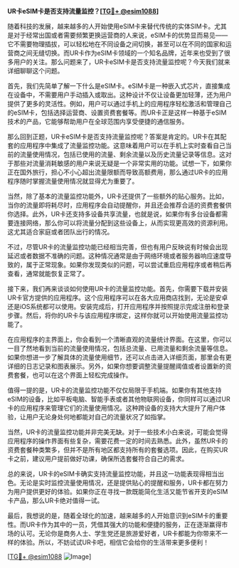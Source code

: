 **UR卡eSIM卡是否支持流量监控？[[TG💪+ @esim1088](https://t.me/s/esim1088)]**

随着科技的发展，越来越多的人开始使用eSIM卡来替代传统的实体SIM卡。尤其是对于经常出国或者需要频繁更换运营商的人来说，eSIM卡的优势显而易见——它不需要物理插拔，可以轻松地在不同设备之间切换，甚至可以在不同的国家和运营商之间无缝切换。而UR卡作为eSIM卡领域的一个知名品牌，近年来也受到了很多用户的关注。那么问题来了，UR卡eSIM卡是否支持流量监控呢？今天我们就来详细聊聊这个问题。

首先，我们先简单了解一下什么是eSIM卡。eSIM卡是一种嵌入式芯片，直接集成在设备中，不需要用户手动插入或取出。这种设计不仅让设备更加轻薄，还为用户提供了更多的灵活性。例如，用户可以通过手机上的应用程序轻松激活和管理自己的eSIM卡，包括选择运营商、设置资费套餐等。而UR卡正是这样一种基于eSIM技术的产品，它能够帮助用户在全球范围内享受便捷的通信服务。

那么回到正题，UR卡eSIM卡是否支持流量监控呢？答案是肯定的。UR卡在其配套的应用程序中集成了流量监控功能。这意味着用户可以在手机上实时查看自己当前的流量使用情况，包括已使用的流量、剩余流量以及历史流量记录等信息。这对于那些对流量消耗敏感的用户来说无疑是一个非常实用的功能。试想一下，如果你正在国外旅行，担心不小心超出流量限额而导致高额费用，那么通过UR卡的应用程序随时掌握流量使用情况就显得尤为重要了。

当然，除了基本的流量监控功能外，UR卡还提供了一些额外的贴心服务。比如，当你的流量即将耗尽时，应用程序会自动提醒你，并且还会推荐合适的资费套餐供你选择。此外，UR卡还支持多设备共享流量，也就是说，如果你有多台设备都需要连接网络，那么你可以将流量分配到这些设备上，从而实现更高效的资源利用。这尤其适合家庭或者团队出行的情况。

不过，尽管UR卡的流量监控功能已经相当完善，但也有用户反映说有时候会出现延迟或者数据不准确的问题。这种情况通常是由于网络环境或者服务器响应速度导致的，属于正常现象。如果你发现类似的问题，可以尝试重启应用程序或者稍后再查看，通常就能恢复正常了。

接下来，我们再来谈谈如何使用UR卡的流量监控功能。首先，你需要下载并安装UR卡官方提供的应用程序。这个应用程序可以在各大应用商店找到，无论是安卓还是iOS系统都可以使用。安装完成后，打开应用程序并按照提示完成注册和登录步骤。然后，将你的UR卡与该应用程序绑定，这样你就可以开始使用流量监控功能了。

在应用程序的主界面上，你会看到一个清晰直观的流量统计界面。在这里，你可以一目了然地看到当前的流量使用情况，包括总流量、已用流量和剩余流量等信息。如果你想进一步了解具体的流量使用细节，还可以点击进入详细页面，那里会有更详细的日志记录和图表展示。另外，如果你想要调整流量提醒阈值或者设置新的资费套餐，也可以在这个界面上轻松完成操作。

值得一提的是，UR卡的流量监控功能不仅仅局限于手机端。如果你有其他支持eSIM的设备，比如平板电脑、智能手表或者其他物联网设备，你同样可以通过UR卡的应用程序来管理它们的流量使用情况。这种跨设备的支持大大提升了用户体验，让用户无论身处何地都能对自己的流量状况了如指掌。

当然，UR卡的流量监控功能并非完美无缺。对于一些技术小白来说，可能会觉得应用程序的操作界面有些复杂，需要花费一定的时间去熟悉。此外，虽然UR卡的资费套餐种类繁多，但并不是所有地区都支持所有的套餐选项。因此，在购买UR卡之前，建议用户提前做好功课，确保所选套餐符合自己的需求。

总的来说，UR卡的eSIM卡确实支持流量监控功能，并且这一功能表现得相当出色。无论是实时监控流量使用情况，还是提供贴心的提醒和服务，UR卡都在努力为用户提供更好的体验。如果你正在寻找一款既能简化生活又能节省开支的eSIM卡产品，那么UR卡绝对值得一试。

最后，我想说的是，随着全球化的加速，越来越多的人开始意识到eSIM卡的重要性。而UR卡作为其中的一员，凭借其强大的功能和便捷的服务，正在逐渐赢得市场的认可。无论你是商务人士、学生党还是旅游爱好者，UR卡都能为你带来不一样的体验。所以，不妨试试UR卡吧，相信它会给你的生活带来更多便利！

[[TG💪+ @esim1088](https://t.me/s/esim1088) ![Image](https://i.postimg.cc/4NQfJmqS/Snipaste-2025-05-13-00-14-12.png)]